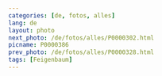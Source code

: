 ```yaml
---
categories: [de, fotos, alles]
lang: de
layout: photo
next_photo: /de/fotos/alles/P0000302.html
picname: P0000386
prev_photo: /de/fotos/alles/P0000328.html
tags: [Feigenbaum]
---
```

